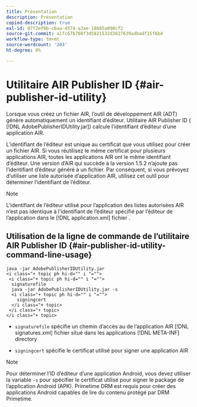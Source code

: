 ```yaml
---
title: Présentation
description: Présentation
copied-description: true
exl-id: 07f2ef0b-c6aa-4574-a3ae-18685a090cf2
source-git-commit: a1fc67b708f3d5821532d3827639adbadf15f6b4
workflow-type: tm+mt
source-wordcount: '203'
ht-degree: 0%

---
```


# Utilitaire AIR Publisher ID {#air-publisher-id-utility}

Lorsque vous créez un fichier AIR, l’outil de développement AIR (ADT) génère automatiquement un identifiant d’éditeur. Utilitaire AIR Publisher ID ( [!DNL AdobePublisherIDUtility.jar]) calcule l’identifiant d’éditeur d’une application AIR.

L’identifiant de l’éditeur est unique au certificat que vous utilisez pour créer un fichier AIR. Si vous réutilisez le même certificat pour plusieurs applications AIR, toutes les applications AIR ont le même identifiant d’éditeur. Une version d’AIR qui succède à la version 1.5.2 n’ajoute pas l’identifiant d’éditeur généré à un fichier. Par conséquent, si vous prévoyez d’utiliser une liste autorisée d’application AIR, utilisez cet outil pour déterminer l’identifiant de l’éditeur.

>[!NOTE]
>
>L’identifiant de l’éditeur utilisé pour l’application des listes autorisées AIR n’est pas identique à l’identifiant de l’éditeur spécifié par l’éditeur de l’application dans le [!DNL application.xml] fichier .

## Utilisation de la ligne de commande de l’utilitaire AIR Publisher ID {#air-publisher-id-utility-command-line-usage}

```
java -jar AdobePublisherIDUtility.jar 
<i class="+ topic ph hi-d="" i "="">
 <i class="+ topic ph hi-d="" i "="">
  signaturefile 
  java -jar AdobePublisherIDUtility.jar -s 
  <i class="+ topic ph hi-d="" i "="">
    signingcert
  </i class="+ topic>
 </i class="+ topic>
</i class="+ topic>
```

* `signaturefile` spécifie un chemin d’accès au de l’application AIR [!DNL signatures.xml] fichier situé dans les applications [!DNL META-INF] directory

* `signingcert` spécifie le certificat utilisé pour signer une application AIR

>[!NOTE]
>
>Pour déterminer l’ID d’éditeur d’une application Android, vous devez utiliser la variable `-s` pour spécifier le certificat utilisé pour signer le package de l’application Android (APK). Primetime DRM est requis pour créer des applications Android capables de lire du contenu protégé par DRM Primetime.
